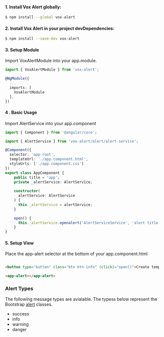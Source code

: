 
#### 1. Install Vox Alert globally:


```sh
$ npm install --global vox-alert
```

#### 2. Install Vox Alert in your project devDependencies:

```sh
$ npm install --save-dev vox-alert
```

#### 3. Setup Module

Import VoxAlertModule into your app.module.

```ts
import { VoxAlertModule } from 'vox-alert';

@NgModule({
  ...
  imports: [
    VoxAlertModule
  ],
})
```


#### 4 . Basic Usage
Import AlertService into your app.component

```ts
import { Component } from '@angular/core';

import { AlertService } from 'vox-alert/alert/alert-service';

@Component({
  selector: 'app-root',
  templateUrl: './app.component.html',
  styleUrls: ['./app.component.css']
})
export class AppComponent {
    public title = 'app';
    private _alertService: AlertService;
    
    constructor(
      alertService: AlertService
    ) {
      this._alertService = alertService;
    }

    open() {
      this._alertService.openalert('AlertServiceService', 'alert title', 'success');
    }
}

```

#### 5. Setup View
Place the app-alert selector at the bottom of your app.component.html
```html

<button type="button" class="btn btn-info" (click)="open()">Create template alert</button>

<app-alert></app-alert>

```

### Alert Types
The following message types are avialable. The typess below represent the Bootstrap [alert](https://v4-alpha.getbootstrap.com/components/alerts/) classes.
* success
* info
* warning
* danger
